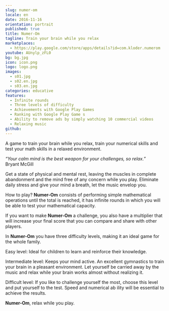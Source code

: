```yaml
---
slug: numer-om
locale: en
date: 2016-11-16
orientation: portrait
published: true
title: Numer-Om
tagline: Train your brain while you relax
marketplaces:
  - https://play.google.com/store/apps/details?id=com.kloder.numerom
youtube: AUnylp_zFL0
bg: bg.jpg
icon: icon.png
logo: logo.png
images:
  - s01.jpg
  - s02.en.jpg
  - s03.en.jpg
categories: educative
features:
  - Infinite rounds
  - Three levels of difficulty
  - Achievements with Google Play Games
  - Ranking with Google Play Game s
  - Ability to remove ads by simply watching 10 commercial videos
  - Relaxing music
github:
---
```


A game to train your brain while you relax, train your numerical skills and test
your math skills in a relaxed environment.

*“Your calm mind is the best weapon for your challenges, so relax.”*<br/> Bryant
McGill

Get a state of physical and mental rest, leaving the muscles in complete
abandonment and the mind free of any concern while you play.  Eliminate daily
stress and give your mind a breath, let the music envelop you.

How to play? **Numer-Om** consists of performing simple mathematical operations
until the total is reached, it has infinite rounds in which you will be able to
test your mathematical capacity.

If you want to make **Numer-Om** a challenge, you also have a multiplier that
will increase your final score that you can compare and share with other
players.

In **Numer-Om** you have three difficulty levels, making it an ideal game for
the whole family.

Easy level: Ideal for children to learn and reinforce their knowledge.

Intermediate level: Keeps your mind active. An excellent gymnastics to train
your brain in a pleasant environment. Let yourself be carried away by the music
and relax while your brain works almost without realizing it.

Difficult level: If you like to challenge yourself the most, choose this level
and put yourself to the test. Speed and numerical ab ility will be essential to
achieve the results.

**Numer-Om**, relax while you play.


